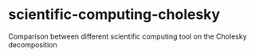 # scientific-computing-cholesky
Comparison between different scientific computing tool on the Cholesky decomposition
